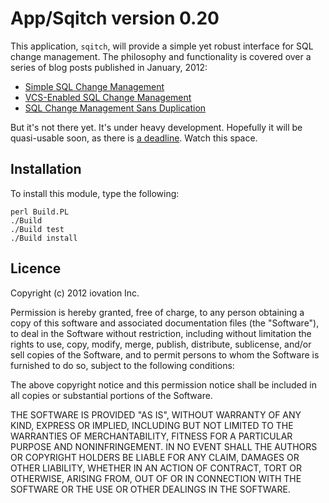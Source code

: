 App/Sqitch version 0.20
=======================

This application, `sqitch`, will provide a simple yet robust interface for SQL
change management. The philosophy and functionality is covered over a series
of blog posts published in January, 2012:

* [Simple SQL Change Management](http://justatheory.com/computers/databases/simple-sql-change-management.html)
* [VCS-Enabled SQL Change Management](http://justatheory.com/computers/databases/vcs-sql-change-management.html)
* [SQL Change Management Sans Duplication](http://justatheory.com/computers/databases/sql-change-management-sans-redundancy.html)

But it's not there yet. It's under heavy development. Hopefully it will be
quasi-usable soon, as there is
[a deadline](http://www.pgcon.org/2012/schedule/events/479.en.html). Watch
this space.

Installation
------------

To install this module, type the following:

    perl Build.PL
    ./Build
    ./Build test
    ./Build install

Licence
-------

Copyright (c) 2012 iovation Inc.

Permission is hereby granted, free of charge, to any person obtaining a copy
of this software and associated documentation files (the "Software"), to deal
in the Software without restriction, including without limitation the rights
to use, copy, modify, merge, publish, distribute, sublicense, and/or sell
copies of the Software, and to permit persons to whom the Software is
furnished to do so, subject to the following conditions:

The above copyright notice and this permission notice shall be included in all
copies or substantial portions of the Software.

THE SOFTWARE IS PROVIDED "AS IS", WITHOUT WARRANTY OF ANY KIND, EXPRESS OR
IMPLIED, INCLUDING BUT NOT LIMITED TO THE WARRANTIES OF MERCHANTABILITY,
FITNESS FOR A PARTICULAR PURPOSE AND NONINFRINGEMENT. IN NO EVENT SHALL THE
AUTHORS OR COPYRIGHT HOLDERS BE LIABLE FOR ANY CLAIM, DAMAGES OR OTHER
LIABILITY, WHETHER IN AN ACTION OF CONTRACT, TORT OR OTHERWISE, ARISING FROM,
OUT OF OR IN CONNECTION WITH THE SOFTWARE OR THE USE OR OTHER DEALINGS IN THE
SOFTWARE.

